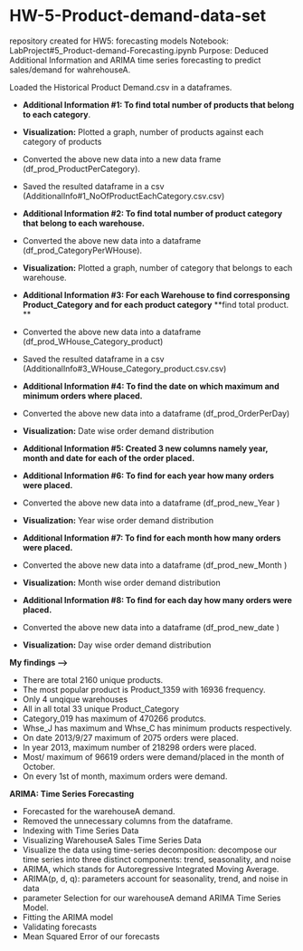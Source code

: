# HW-5-Product-demand-data-set
repository created for HW5: forecasting models
Notebook: LabProject#5_Product-demand-Forecasting.ipynb Purpose: Deduced Additional Information and ARIMA time series forecasting to
predict sales/demand for wahrehouseA.

Loaded the Historical Product Demand.csv in a dataframes.

* **Additional Information #1: To find total number of products that belong to each category**.
* **Visualization:** Plotted a graph, number of products against each category of products
* Converted the above new data into a new data frame (df_prod_ProductPerCategory).
* Saved the resulted dataframe in a csv (AdditionalInfo#1_NoOfProductEachCategory.csv.csv)

* **Additional Information #2: To find total number of product category that belong to each warehouse.**
* Converted the above new data into a dataframe (df_prod_CategoryPerWHouse).
* **Visualization:** Plotted a graph, number of category that belongs to each warehouse.

* **Additional Information #3: For each Warehouse to find corresponsing Product_Category and for each product category**
  **find total product. **
* Converted the above new data into a dataframe (df_prod_WHouse_Category_product)
* Saved the resulted dataframe in a csv (AdditionalInfo#3_WHouse_Category_product.csv.csv)

* **Additional Information #4: To find the date on which maximum and minimum orders where placed.**
* Converted the above new data into a dataframe (df_prod_OrderPerDay)
* **Visualization:** Date wise order demand distribution

* **Additional Information #5: Created 3 new columns namely year, month and date for each of the order placed.**

* **Additional Information #6: To find for each year how many orders were placed.**
* Converted the above new data into a dataframe (df_prod_new_Year )
* **Visualization:** Year wise order demand distribution

* **Additional Information #7: To find for each month how many orders were placed.**
* Converted the above new data into a dataframe (df_prod_new_Month )
* **Visualization:** Month wise order demand distribution

* **Additional Information #8: To find for each day how many orders were placed.**
* Converted the above new data into a dataframe (df_prod_new_date )
* **Visualization:** Day wise order demand distribution

**My findings -->**

* There are total 2160 unique products.
* The most popular product is Product_1359 with 16936 frequency.
* Only 4 unqique warehouses
* All in all total 33 unique Product_Category
* Category_019 has maximum of 470266 produtcs.
* Whse_J has maximum and Whse_C has minimum products respectively.
* On date 2013/9/27 maximum of 2075 orders were placed.
* In year 2013, maximum number of 218298 orders were placed.
* Most/ maximum of 96619 orders were demand/placed in the month of October.
* On every 1st of month, maximum orders were demand.

**ARIMA: Time Series Forecasting**

* Forecasted for the warehouseA demand.
* Removed the unnecessary columns from the dataframe.
* Indexing with Time Series Data
* Visualizing WarehouseA Sales Time Series Data
* Visualize the data using time-series decomposition: decompose our time series into three distinct components: trend, seasonality, and noise
* ARIMA, which stands for Autoregressive Integrated Moving Average.
* ARIMA(p, d, q): parameters account for seasonality, trend, and noise in data
* parameter Selection for our warehouseA demand ARIMA Time Series Model.
* Fitting the ARIMA model
* Validating forecasts
* Mean Squared Error of our forecasts 


